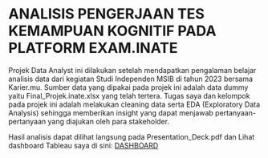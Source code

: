 # ANALISIS PENGERJAAN TES KEMAMPUAN KOGNITIF PADA PLATFORM EXAM.INATE
Projek Data Analyst ini dilakukan setelah mendapatkan pengalaman belajar analisis data dari kegiatan Studi Independen MSIB di tahun 2023 bersama Karier.mu.
Sumber data yang dipakai pada projek ini adalah data dummy yaitu Final_Projek.inate.xlsx yang telah tertera. Tugas saya dan kelompok pada projek ini adalah melakukan cleaning data serta EDA (Exploratory Data Analysis) sehingga memberikan insight yang dapat menjawab pertanyaan-pertanyaan yang diajukan oleh para stakeholder.

Hasil analisis dapat dilihat langsung pada Presentation_Deck.pdf dan Lihat dashboard Tableau saya di sini: [DASHBOARD](./Dashboard.md)
